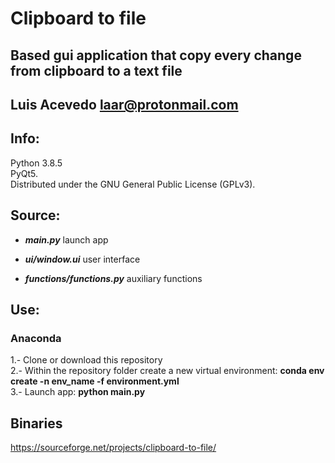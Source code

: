 # Clipboard to file

## Based gui application that copy every change from clipboard to a text file

## Luis Acevedo  <laar@protonmail.com>

## Info:

Python 3.8.5   
PyQt5.   
Distributed under the GNU General Public License (GPLv3).   

## Source:

- *__main.py__* launch app
		
- *__ui/window.ui__* user interface

- *__functions/functions.py__* auxiliary functions
		
## Use:
### Anaconda
1.- Clone or download this repository   
2.- Within the repository folder create a new virtual environment: __conda env create -n env_name -f environment.yml__   
3.- Launch app: __python main.py__   

## Binaries
https://sourceforge.net/projects/clipboard-to-file/
